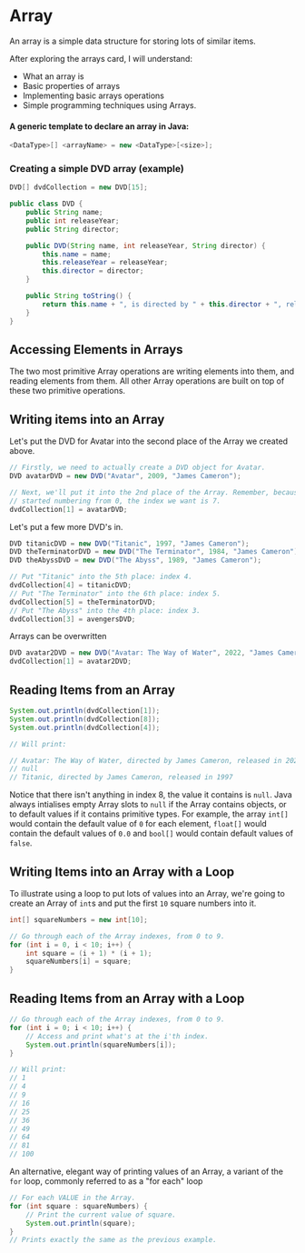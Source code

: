 # Array

An array is a simple data structure for storing lots of similar items.

After exploring the arrays card, I will understand:
* What an array is
* Basic properties of arrays
* Implementing basic arrays operations
* Simple programming techniques using Arrays.

#### A generic template to declare an array in Java:

```java
<DataType>[] <arrayName> = new <DataType>[<size>];
```
### Creating a simple DVD array (example)

```java
DVD[] dvdCollection = new DVD[15];

public class DVD {
    public String name;
    public int releaseYear;
    public String director;

    public DVD(String name, int releaseYear, String director) {
        this.name = name;
        this.releaseYear = releaseYear;
        this.director = director;
    }

    public String toString() {
        return this.name + ", is directed by " + this.director + ", released in " this.releaseYear;
    }
}
```

## Accessing Elements in Arrays

The two most primitive Array operations are writing elements into them, and reading elements from them. All other Array operations are built on top of these two primitive operations.

## Writing items into an Array

Let's put the DVD for Avatar into the second place of the Array we created above.

```java
// Firstly, we need to actually create a DVD object for Avatar.
DVD avatarDVD = new DVD("Avatar", 2009, "James Cameron");

// Next, we'll put it into the 2nd place of the Array. Remember, because we
// started numbering from 0, the index we want is 7.
dvdCollection[1] = avatarDVD;
```

Let's put a few more DVD's in.

```java 
DVD titanicDVD = new DVD("Titanic", 1997, "James Cameron");
DVD theTerminatorDVD = new DVD("The Terminator", 1984, "James Cameron");
DVD theAbyssDVD = new DVD("The Abyss", 1989, "James Cameron");

// Put "Titanic" into the 5th place: index 4.
dvdCollection[4] = titanicDVD;
// Put "The Terminator" into the 6th place: index 5.
dvdCollection[5] = theTerminatorDVD;
// Put "The Abyss" into the 4th place: index 3.
dvdCollection[3] = avengersDVD;
```

Arrays can be overwritten

```java
DVD avatar2DVD = new DVD("Avatar: The Way of Water", 2022, "James Cameron");
dvdCollection[1] = avatar2DVD;
```

## Reading Items from an Array

```java
System.out.println(dvdCollection[1]);
System.out.println(dvdCollection[8]);
System.out.println(dvdCollection[4]);

// Will print:

// Avatar: The Way of Water, directed by James Cameron, released in 2022
// null
// Titanic, directed by James Cameron, released in 1997
```

Notice that there isn't anything in index 8, the value it contains is `null`. Java always intialises empty Array slots to `null` if the Array contains objects, or to default values if it contains primitive types. For example, the array `int[]` would contain the default value of `0` for each element, `float[]` would contain the default values of `0.0` and `bool[]` would contain default values of `false`.

## Writing Items into an Array with a Loop

To illustrate using a loop to put lots of values into an Array, we're going to create an Array of `int`s and put the first `10` square numbers into it.

```java
int[] squareNumbers = new int[10];

// Go through each of the Array indexes, from 0 to 9.
for (int i = 0, i < 10; i++) {
    int square = (i + 1) * (i + 1);
    squareNumbers[i] = square;
}
```

## Reading Items from an Array with a Loop

```java
// Go through each of the Array indexes, from 0 to 9.
for (int i = 0; i < 10; i++) {
    // Access and print what's at the i'th index.
    System.out.println(squareNumbers[i]);
}

// Will print:
// 1
// 4
// 9
// 16
// 25
// 36
// 49
// 64
// 81
// 100
```

An alternative, elegant way of printing values of an Array, a variant of the `for` loop, commonly referred to as a "for each" loop

```java
// For each VALUE in the Array.
for (int square : squareNumbers) {
    // Print the current value of square.
    System.out.println(square);
}
// Prints exactly the same as the previous example.
```


